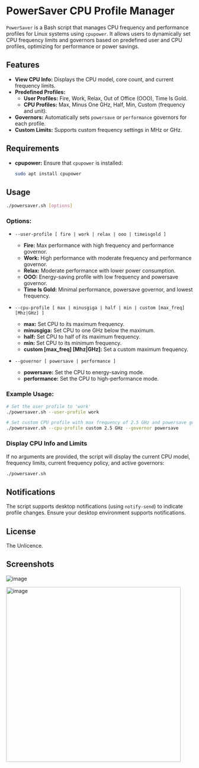 # PowerSaver CPU Profile Manager

`PowerSaver` is a Bash script that manages CPU frequency and performance profiles for Linux systems using `cpupower`. It allows users to dynamically set CPU frequency limits and governors based on predefined user and CPU profiles, optimizing for performance or power savings.

## Features

- **View CPU Info:** Displays the CPU model, core count, and current frequency limits.
- **Predefined Profiles:**
  - **User Profiles:** Fire, Work, Relax, Out of Office (OOO), Time Is Gold.
  - **CPU Profiles:** Max, Minus One GHz, Half, Min, Custom (frequency and unit).
- **Governors:** Automatically sets `powersave` or `performance` governors for each profile.
- **Custom Limits:** Supports custom frequency settings in MHz or GHz.

## Requirements

- **cpupower:** Ensure that `cpupower` is installed:
  ```bash
  sudo apt install cpupower
  ```

## Usage

```bash
./powersaver.sh [options]
```

### Options:

- `--user-profile [ fire | work | relax | ooo | timeisgold ]`
  - **Fire:** Max performance with high frequency and performance governor.
  - **Work:** High performance with moderate frequency and performance governor.
  - **Relax:** Moderate performance with lower power consumption.
  - **OOO:** Energy-saving profile with low frequency and powersave governor.
  - **Time Is Gold:** Minimal performance, powersave governor, and lowest frequency.

- `--cpu-profile [ max | minusgiga | half | min | custom [max_freq] [Mhz|GHz] ]`
  - **max:** Set CPU to its maximum frequency.
  - **minusgiga:** Set CPU to one GHz below the maximum.
  - **half:** Set CPU to half of its maximum frequency.
  - **min:** Set CPU to its minimum frequency.
  - **custom [max_freq] [Mhz|GHz]:** Set a custom maximum frequency.

- `--governor [ powersave | performance ]`
  - **powersave:** Set the CPU to energy-saving mode.
  - **performance:** Set the CPU to high-performance mode.

### Example Usage:

```bash
# Set the user profile to 'work'
./powersaver.sh --user-profile work

# Set custom CPU profile with max frequency of 2.5 GHz and powersave governor
./powersaver.sh --cpu-profile custom 2.5 GHz --governor powersave
```

### Display CPU Info and Limits

If no arguments are provided, the script will display the current CPU model, frequency limits, current frequency policy, and active governors:

```bash
./powersaver.sh
```

## Notifications

The script supports desktop notifications (using `notify-send`) to indicate profile changes. Ensure your desktop environment supports notifications.

## License

The Unlicence.

## Screenshots

![image](https://github.com/user-attachments/assets/be425867-655b-4c6d-9447-17bfb89f874a)

<img width="471" alt="image" src="https://github.com/user-attachments/assets/3c6e832c-c825-466a-a4bc-59d3dba35b6d">
